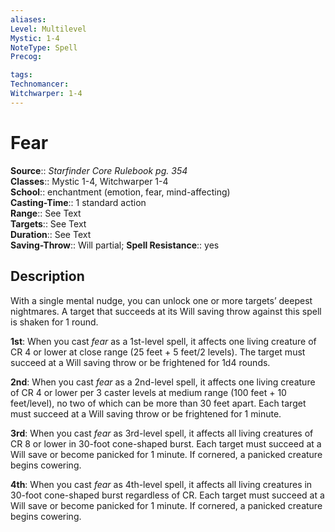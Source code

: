 ```yaml
---
aliases: 
Level: Multilevel
Mystic: 1-4
NoteType: Spell
Precog: 

tags: 
Technomancer: 
Witchwarper: 1-4
---
```


# Fear

**Source**:: _Starfinder Core Rulebook pg. 354_  
**Classes**:: Mystic 1-4, Witchwarper 1-4  
**School**:: enchantment (emotion, fear, mind-affecting)  
**Casting-Time**:: 1 standard action  
**Range**:: See Text  
**Targets**:: See Text  
**Duration**:: See Text  
**Saving-Throw**:: Will partial;
**Spell Resistance**:: yes

## Description

With a single mental nudge, you can unlock one or more targets’ deepest nightmares. A target that succeeds at its Will saving throw against this spell is shaken for 1 round.

**1st**: When you cast _fear_ as a 1st-level spell, it affects one living creature of CR 4 or lower at close range (25 feet + 5 feet/2 levels). The target must succeed at a Will saving throw or be frightened for 1d4 rounds.

**2nd**: When you cast _fear_ as a 2nd-level spell, it affects one living creature of CR 4 or lower per 3 caster levels at medium range (100 feet + 10 feet/level), no two of which can be more than 30 feet apart. Each target must succeed at a Will saving throw or be frightened for 1 minute.

**3rd**: When you cast _fear_ as 3rd-level spell, it affects all living creatures of CR 8 or lower in 30-foot cone-shaped burst. Each target must succeed at a Will save or become panicked for 1 minute. If cornered, a panicked creature begins cowering.

**4th**: When you cast _fear_ as 4th-level spell, it affects all living creatures in 30-foot cone-shaped burst regardless of CR. Each target must succeed at a Will save or become panicked for 1 minute. If cornered, a panicked creature begins cowering.

